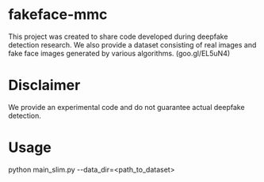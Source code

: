# fakeface-mmc
This project was created to share code developed during deepfake detection research.
We also provide a dataset consisting of real images and fake face images generated by various algorithms. (goo.gl/EL5uN4)

# Disclaimer
We provide an experimental code and do not guarantee actual deepfake detection.

# Usage
python main_slim.py --data_dir=<path_to_dataset>
